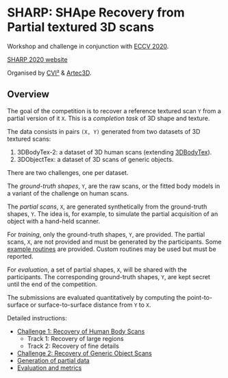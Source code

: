 # SHARP: SHApe Recovery from Partial textured 3D scans

Workshop and challenge in conjunction with
[ECCV 2020](https://eccv2020.eu/workshops/).

[SHARP 2020 website](https://cvi2.uni.lu/sharp2020/)

Organised by [CVI²](https://cvi2.uni.lu) & [Artec3D](https://artec-europe.com).

## Overview

The goal of the competition is to recover a reference textured scan `Y` from a
partial version of it `X`.
This is a *completion task* of 3D shape and texture.

The data consists in pairs `(X, Y)` generated from two datasets of 3D textured
scans:

1. 3DBodyTex-2: a dataset of 3D human scans (extending
   [3DBodyTex](https://cvi2.uni.lu/datasets/)).
2. 3DObjectTex: a dataset of 3D scans of generic objects.

There are two challenges, one per dataset.

The *ground-truth shapes*, `Y`, are the raw scans, or the fitted body models in
a variant of the challenge on human scans.

The *partial scans*, `X`, are generated synthetically from the
ground-truth shapes, `Y`.
The idea is, for example, to simulate the partial acquisition of an object with
a hand-held scanner.

For *training*, only the ground-truth shapes, `Y`, are provided.
The partial scans, `X`, are not provided and must be generated by the
participants.
Some [example routines](sharp/preprocess.py) are provided.
Custom routines may be used but must be reported.

For *evaluation*, a set of partial shapes, `X`, will be shared with the
participants.
The corresponding ground-truth shapes, `Y`, are kept secret until the end of
the competition.

The submissions are evaluated quantitatively by computing the point-to-surface
or surface-to-surface distance from `Y` to `X`.

Detailed instructions:

- [Challenge 1: Recovery of Human Body Scans](doc/challenge1.md)
  - Track 1: Recovery of large regions
  - Track 2: Recovery of fine details
- [Challenge 2: Recovery of Generic Object Scans](doc/challenge2.md)
- [Generation of partial data](doc/partial_data.md)
- [Evaluation and metrics]()
